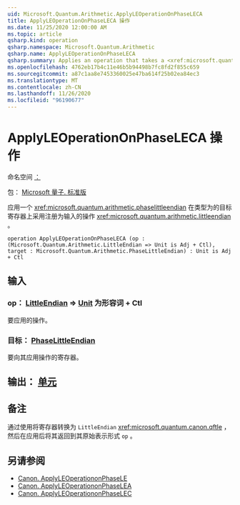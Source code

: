 ```yaml
---
uid: Microsoft.Quantum.Arithmetic.ApplyLEOperationOnPhaseLECA
title: ApplyLEOperationOnPhaseLECA 操作
ms.date: 11/25/2020 12:00:00 AM
ms.topic: article
qsharp.kind: operation
qsharp.namespace: Microsoft.Quantum.Arithmetic
qsharp.name: ApplyLEOperationOnPhaseLECA
qsharp.summary: Applies an operation that takes a <xref:microsoft.quantum.arithmetic.phaselittleendian> register as input on a target register of type <xref:microsoft.quantum.arithmetic.littleendian>.
ms.openlocfilehash: 4762eb17b4c11e46b5b94498b7fc8fd2f855c659
ms.sourcegitcommit: a87c1aa8e7453360025e47ba614f25b02ea84ec3
ms.translationtype: MT
ms.contentlocale: zh-CN
ms.lasthandoff: 11/26/2020
ms.locfileid: "96190677"
---
```

# <a name="applyleoperationonphaseleca-operation"></a>ApplyLEOperationOnPhaseLECA 操作

命名空间 [：](xref:Microsoft.Quantum.Arithmetic)

包： [Microsoft 量子. 标准版](https://nuget.org/packages/Microsoft.Quantum.Standard)


应用一个 <xref:microsoft.quantum.arithmetic.phaselittleendian> 在类型为的目标寄存器上采用注册为输入的操作 <xref:microsoft.quantum.arithmetic.littleendian> 。

```qsharp
operation ApplyLEOperationOnPhaseLECA (op : (Microsoft.Quantum.Arithmetic.LittleEndian => Unit is Adj + Ctl), target : Microsoft.Quantum.Arithmetic.PhaseLittleEndian) : Unit is Adj + Ctl
```


## <a name="input"></a>输入

### <a name="op--littleendian--unit--is-adj--ctl"></a>op： [LittleEndian](xref:Microsoft.Quantum.Arithmetic.LittleEndian) => [Unit](xref:microsoft.quantum.lang-ref.unit)  为形容词 + Ctl

要应用的操作。


### <a name="target--phaselittleendian"></a>目标： [PhaseLittleEndian](xref:Microsoft.Quantum.Arithmetic.PhaseLittleEndian)

要向其应用操作的寄存器。



## <a name="output--unit"></a>输出： [单元](xref:microsoft.quantum.lang-ref.unit)



## <a name="remarks"></a>备注

通过使用将寄存器转换为 `LittleEndian` <xref:microsoft.quantum.canon.qftle> ，然后在应用后将其返回到其原始表示形式 `op` 。

## <a name="see-also"></a>另请参阅

- [Canon. ApplyLEOperationonPhaseLE](xref:Microsoft.Quantum.Canon.ApplyLEOperationonPhaseLE)
- [Canon. ApplyLEOperationonPhaseLEA](xref:Microsoft.Quantum.Canon.ApplyLEOperationonPhaseLEA)
- [Canon. ApplyLEOperationonPhaseLEC](xref:Microsoft.Quantum.Canon.ApplyLEOperationonPhaseLEC)